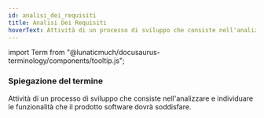 ```yaml
---
id: analisi_dei_requisiti
title: Analisi Dei Requisiti
hoverText: Attività di un processo di sviluppo che consiste nell'analizzare e individuare le funzionalità che il prodotto software dovrà soddisfare.
---
```


<!-- ::: {.no-export} -->

import Term from "@lunaticmuch/docusaurus-terminology/components/tooltip.js";

<!-- ::: -->

### Spiegazione del termine

<Term popup="Azioni da compiere per attuare un processo." reference="/docs/RTB/Termini/Attività">Attività</Term> di un <Term popup="Insieme di attività correlate e coese che trasformano bisogni in prodotti, secondo regole definite e consumando risorse." reference="/docs/RTB/Termini/Processo">processo</Term> di sviluppo che consiste nell'analizzare e individuare le <Term popup="Caratteristica funzionale propria di un prodotto software." reference="/docs/RTB/Termini/Funzionalità">funzionalità</Term> che il <Term popup="Insieme di artefatti raccolti ed esposti in modo organizzato che permettono l'utilizzo di un programma da parte di un utente." reference="/docs/RTB/Termini/Prodotto">prodotto</Term> software dovrà soddisfare.
